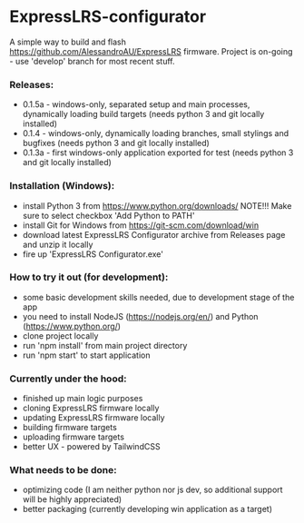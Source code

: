 # ExpressLRS-configurator

A simple way to build and flash https://github.com/AlessandroAU/ExpressLRS firmware. Project is on-going - use 'develop' branch for most recent stuff.

### Releases:
 - 0.1.5a - windows-only, separated setup and main processes, dynamically loading build targets (needs python 3 and git locally installed)
 - 0.1.4 - windows-only, dynamically loading branches, small stylings and bugfixes (needs python 3 and git locally installed)
 - 0.1.3a - first windows-only application exported for test (needs python 3 and git locally installed)
 
### Installation (Windows):
 - install Python 3 from https://www.python.org/downloads/ NOTE!!! Make sure to select checkbox 'Add Python to PATH'
 - install Git for Windows from https://git-scm.com/download/win
 - download latest ExpressLRS Configurator archive from Releases page and unzip it locally
 - fire up 'ExpressLRS Configurator.exe'

### How to try it out (for development):
 - some basic development skills needed, due to development stage of the app
 - you need to install NodeJS (https://nodejs.org/en/) and Python (https://www.python.org/)
 - clone project locally
 - run 'npm install' from main project directory
 - run 'npm start' to start application

### Currently under the hood:
 - finished up main logic purposes
 - cloning ExpressLRS firmware locally
 - updating ExpressLRS firmware locally
 - building firmware targets
 - uploading firmware targets
 - better UX - powered by TailwindCSS
 
### What needs to be done: 
 - optimizing code (I am neither python nor js dev, so additional support will be highly appreciated)
 - better packaging (currently developing win application as a target)
